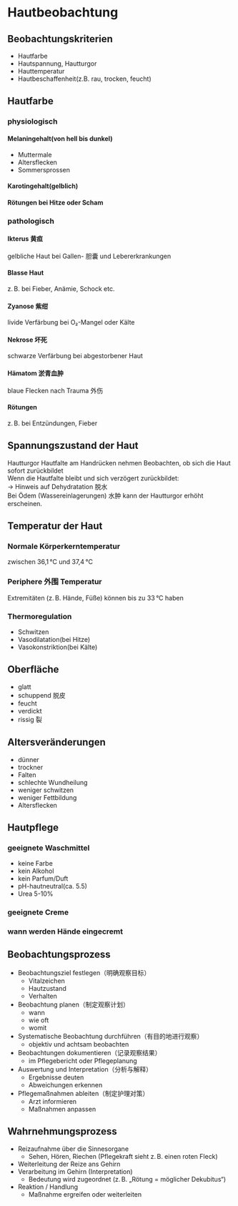 # Hautbeobachtung
## Beobachtungskriterien
- Hautfarbe
- Hautspannung, Hautturgor
- Hauttemperatur
- Hautbeschaffenheit(z.B. rau, trocken, feucht)
## Hautfarbe
### physiologisch
#### Melaningehalt(von hell bis dunkel)
- Muttermale
- Altersflecken
- Sommersprossen
#### Karotingehalt(gelblich)
#### Rötungen bei Hitze oder Scham
### pathologisch
#### Ikterus 黄疸
gelbliche Haut bei Gallen- 胆囊 und Lebererkrankungen
#### Blasse Haut
z. B. bei Fieber, Anämie, Schock etc.
#### Zyanose 紫绀
livide Verfärbung bei O₂-Mangel oder Kälte
#### Nekrose 坏死
schwarze Verfärbung bei abgestorbener Haut
#### Hämatom 淤青血肿
blaue Flecken nach Trauma 外伤
#### Rötungen
z. B. bei Entzündungen, Fieber
## Spannungszustand der Haut
Hautturgor
Hautfalte am Handrücken nehmen
Beobachten, ob sich die Haut sofort zurückbildet  
Wenn die Hautfalte bleibt und sich verzögert zurückbildet:  
→ Hinweis auf Dehydratation 脱水  
Bei Ödem (Wassereinlagerungen) 水肿 kann der Hautturgor erhöht erscheinen.
## Temperatur der Haut
### Normale Körperkerntemperatur
zwischen 36,1 °C und 37,4 °C
### Periphere 外围 Temperatur
Extremitäten (z. B. Hände, Füße) können bis zu 33 °C haben
### Thermoregulation
- Schwitzen
- Vasodilatation(bei Hitze)
- Vasokonstriktion(bei Kälte)
## Oberfläche
- glatt
- schuppend 脱皮
- feucht
- verdickt
- rissig 裂
## Altersveränderungen
- dünner
- trockner
- Falten
- schlechte Wundheilung
- weniger schwitzen
- weniger Fettbildung
- Altersflecken
## Hautpflege
### geeignete Waschmittel
- keine Farbe
- kein Alkohol
- kein Parfum/Duft
- pH-hautneutral(ca. 5.5)
- Urea 5-10%
### geeignete Creme
### wann werden Hände eingecremt
## Beobachtungsprozess
- Beobachtungsziel festlegen（明确观察目标）
  - Vitalzeichen
  - Hautzustand
  - Verhalten
- Beobachtung planen（制定观察计划）
  - wann
  - wie oft
  - womit
- Systematische Beobachtung durchführen（有目的地进行观察）
  - objektiv und achtsam beobachten
- Beobachtungen dokumentieren（记录观察结果）
  - im Pflegebericht oder Pflegeplanung
- Auswertung und Interpretation（分析与解释）
  - Ergebnisse deuten
  - Abweichungen erkennen
- Pflegemaßnahmen ableiten（制定护理对策）
  - Arzt informieren
  - Maßnahmen anpassen
## Wahrnehmungsprozess
- Reizaufnahme über die Sinnesorgane
  - Sehen, Hören, Riechen (Pflegekraft sieht z. B. einen roten Fleck)
- Weiterleitung der Reize ans Gehirn
- Verarbeitung im Gehirn (Interpretation)
  - Bedeutung wird zugeordnet (z. B. „Rötung = möglicher Dekubitus“)
- Reaktion / Handlung
  - Maßnahme ergreifen oder weiterleiten
